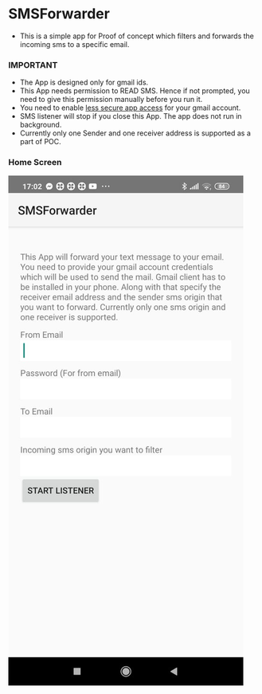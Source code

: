 # SMSForwarder

- This is a simple app for Proof of concept which filters and forwards the incoming sms to a specific email.

### IMPORTANT
- The App is designed only for gmail ids.
- This App needs permission to READ SMS. Hence if not prompted, you need to give this permission manually before you run it. 
- You need to enable [less secure app access](https://myaccount.google.com/u/0/lesssecureapps?pli=1&rapt=AEjHL4OYc7vrX4bp5tgoobwsMW6dWOpLYobKY-8gEONcxmYRXaztR96jxWBN7T9kJWCgqdNnIJjwL05Ej-EfzQDSZVzTN30ZZg) for your gmail account.
- SMS listener will stop if you close this App. The app does not run in background.
- Currently only one Sender and one receiver address is supported as a part of POC.

### Home Screen
![](assets/SMSForwarder.jpeg)